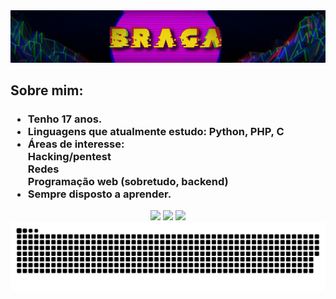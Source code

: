 <div align="center">
  <img src='./banner_github.jpg'>
</div>
<h2> Sobre mim: </h2>
<h3>
  <ul>
    <li>Tenho 17 anos.</li>
    <li>Linguagens que atualmente estudo: Python, PHP, C</li> 
    <li>Áreas de interesse:
       <br>Hacking/pentest
       <br>Redes
       <br>Programação web (sobretudo, backend)
    </li>
    <li>Sempre disposto a aprender.</li>
  </ul>
</h3>
<div align="center">
  <img src='https://github-readme-stats.vercel.app/api?username=Braga451&theme=vision-friendly-dark' width="50%">
  <img src='https://github-readme-stats.vercel.app/api/top-langs/?username=Braga451&layout=compact&theme=vision-friendly-dark' width="43%">
  <a href='https://www.linkedin.com/in/-arthur-braga-/'><img src='https://content.linkedin.com/content/dam/me/business/en-us/amp/brand-site/v2/bg/LI-Logo.svg.original.svg'></a>
  <img src="https://github.com/Braga451/Braga451/blob/output/github-snake-dark.svg">
</div>
